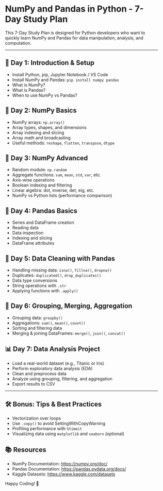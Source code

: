 # NumPy and Pandas in Python - 7-Day Study Plan

This 7-Day Study Plan is designed for Python developers who want to quickly learn NumPy and Pandas for data manipulation, analysis, and computation.


---

## 📅 Day 1: Introduction & Setup
- Install Python, pip, Jupyter Notebook / VS Code
- Install NumPy and Pandas: `pip install numpy pandas`
- What is NumPy?
- What is Pandas?
- When to use NumPy vs Pandas?

## 🔢 Day 2: NumPy Basics
- NumPy arrays: `np.array()`
- Array types, shapes, and dimensions
- Array indexing and slicing
- Array math and broadcasting
- Useful methods: `reshape`, `flatten`, `transpose`, `dtype`

## 🧮 Day 3: NumPy Advanced
- Random module: `np.random`
- Aggregate functions: `sum`, `mean`, `std`, `var`, etc.
- Axis-wise operations
- Boolean indexing and filtering
- Linear algebra: dot, inverse, det, eig, etc.
- NumPy vs Python lists (performance comparison)

## 🧾 Day 4: Pandas Basics
- Series and DataFrame creation
- Reading data
- Data inspection
- Indexing and slicing
- DataFrame attributes

## 🧹 Day 5: Data Cleaning with Pandas
- Handling missing data: `isna()`, `fillna()`, `dropna()`
- Duplicates: `duplicated()`, `drop_duplicates()`
- Data type conversions
- String operations with `.str`
- Applying functions with `.apply()`

## 🔁 Day 6: Grouping, Merging, Aggregation
- Grouping data: `groupby()`
- Aggregations: `sum()`, `mean()`, `count()`
- Sorting and filtering data
- Merging & joining DataFrames: `merge()`, `join()`, `concat()`

## 📊 Day 7: Data Analysis Project
- Load a real-world dataset (e.g., Titanic or Iris)
- Perform exploratory data analysis (EDA)
- Clean and preprocess data
- Analyze using grouping, filtering, and aggregation
- Export results to CSV

---

## 🛠 Bonus: Tips & Best Practices
- Vectorization over loops
- Use `.copy()` to avoid SettingWithCopyWarning
- Profiling performance with `%timeit`
- Visualizing data using `matplotlib` and `seaborn` (optional)

## 📚 Resources
- NumPy Documentation: https://numpy.org/doc/
- Pandas Documentation: https://pandas.pydata.org/docs/
- Kaggle Datasets: https://www.kaggle.com/datasets

Happy Coding! 🚀